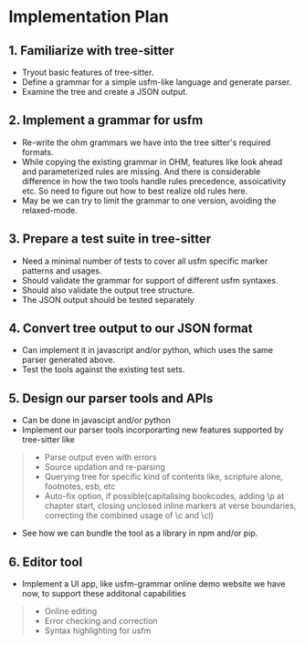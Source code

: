 # Implementation Plan

## 1. Familiarize with tree-sitter

* Tryout basic features of tree-sitter.
* Define a grammar for a simple usfm-like language and generate parser.
* Examine the tree and create a JSON output.

## 2. Implement a grammar for usfm

* Re-write the ohm grammars we have into the tree sitter's required formats.
* While copying the existing grammar in OHM, features like look ahead and parameterized rules are missing. And there is considerable difference in how the two tools handle rules precedence, assoicativity etc. So need to figure out how to best realize old rules here.
* May be we can try to limit the grammar to one version, avoiding the relaxed-mode.

## 3. Prepare a test suite in tree-sitter 

* Need a minimal number of tests to cover all usfm specific marker patterns and usages.
* Should validate the grammar for support of different usfm syntaxes.
* Should also validate the output tree structure.
* The JSON output should be tested separately

## 4. Convert tree output to our JSON format

* Can implement it in javascript and/or python, which uses the same parser generated above.
* Test the tools against the existing test sets.

## 5. Design our parser tools and APIs

* Can be done in javascipt and/or python
* Implement our parser tools incorporarting new features supported by tree-sitter like 
> - Parse output even with errors
> - Source updation and re-parsing
> - Querying tree for specific kind of contents like, scripture alone, footnotes, esb, etc
> - Auto-fix option, if possible(capitalising bookcodes, adding \p at chapter start, closing unclosed inline markers at verse boundaries, correcting the combined usage of \c and \cl)
* See how we can bundle the tool as a library in npm and/or pip.

## 6. Editor tool

* Implement a UI app, like usfm-grammar online demo website we have now, to support these additonal capabilities
> - Online editing
> - Error checking and correction
> - Syntax highlighting for usfm

